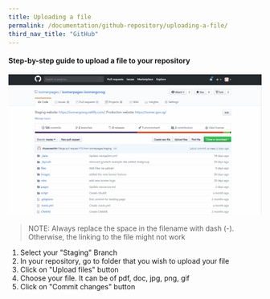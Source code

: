 ```yaml
---
title: Uploading a file
permalink: /documentation/github-repository/uploading-a-file/
third_nav_title: "GitHub"
---
```

#### **Step-by-step guide to upload a file to your repository**
![How to upload a file to your repository](/images/resources/how-to-upload-file-to-your-repository.gif)
> NOTE: Always replace the space in the filename with dash (-). Otherwise, the linking to the file might not work

1. Select your "Staging" Branch
2. In your repository, go to folder that you wish to upload your file
3. Click on "Upload files" button
4. Choose your file. It can be of pdf, doc, jpg, png, gif
5. Click on "Commit changes" button
